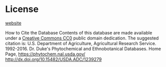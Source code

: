 # License

<!-- This website is no longer accessible -->
<!-- [website](https://phytochem.nal.usda.gov/phytochem/help/index/about) -->
[website](https://phytochem.nal.usda.gov/about)

How to Cite the Database
Contents of this database are made available under a [Creative Commons CC0](https://creativecommons.org/publicdomain/zero/1.0/) public domain dedication. The suggested citation is: U.S. Department of Agriculture, Agricultural Research Service. 1992-2016. Dr. Duke's Phytochemical and Ethnobotanical Databases. Home Page, https://phytochem.nal.usda.gov/ http://dx.doi.org/10.15482/USDA.ADC/1239279